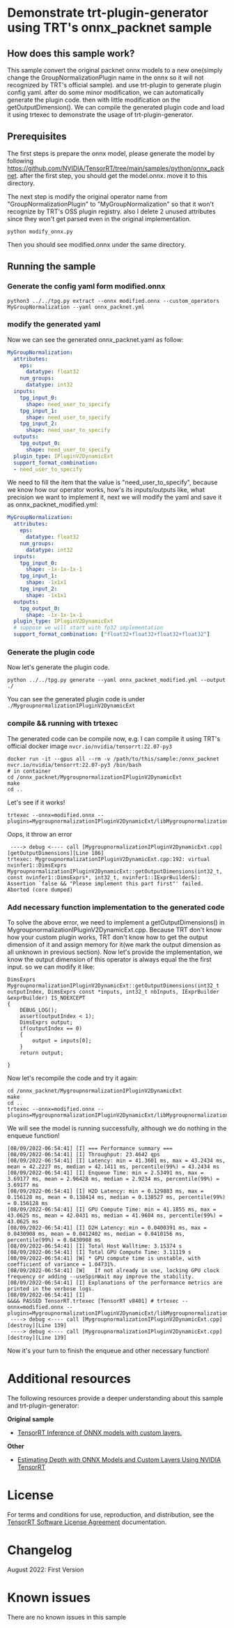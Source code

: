 # Demonstrate trt-plugin-generator using TRT's onnx_packnet sample

## How does this sample work?

This sample convert the original packnet onnx models to a new one(simply change the GroupNormalizationPlugin name in the onnx so it will not recognized by TRT's official sample). and use trt-plugin to generate plugin config yaml. after do some minor modification, we can automatically generate the plugin code. then with little modification on the getOutputDimension(). We can compile the generated plugin code and load it using trtexec to demonstrate the usage of trt-plugin-generator.

## Prerequisites

The first steps is prepare the onnx model, please generate the model by following https://github.com/NVIDIA/TensorRT/tree/main/samples/python/onnx_packnet. after the first step, you should get the model.onnx. move it to this directory.

The next step is modify the original operator name from "GroupNormalizationPlugin" to "MyGroupNormalization" so that it won't recognize by TRT's OSS plugin registry. also I delete 2 unused attributes since they won't get parsed even in the original implementation.

```
python modify_onnx.py
```

Then you should see modified.onnx under the same directory.

## Running the sample

### Generate the config yaml form modified.onnx

```
python3 ../../tpg.py extract --onnx modified.onnx --custom_operators MyGroupNormalization --yaml onnx_packnet.yml
```

### modify the generated yaml

Now we can see the generated onnx_packnet.yaml as follow:

```yaml
MyGroupNormalization:
  attributes:
    eps:
      datatype: float32
    num_groups:
      datatype: int32
  inputs:
    tpg_input_0:
      shape: need_user_to_specify
    tpg_input_1:
      shape: need_user_to_specify
    tpg_input_2:
      shape: need_user_to_specify
  outputs:
    tpg_output_0:
      shape: need_user_to_specify
  plugin_type: IPluginV2DynamicExt
  support_format_combination:
  - need_user_to_specify
```

We need to fill the item that the value is "need_user_to_specify", because we know how our operator works, how's its inputs/outputs like, what precision we want to implement it, next we will modify the yaml and save it as onnx_packnet_modified.yml:

```yaml
MyGroupNormalization:
  attributes:
    eps:
      datatype: float32
    num_groups:
      datatype: int32
  inputs:
    tpg_input_0:
      shape: -1x-1x-1x-1
    tpg_input_1:
      shape: -1x1x1
    tpg_input_2:
      shape: -1x1x1
  outputs:
    tpg_output_0:
      shape: -1x-1x-1x-1
  plugin_type: IPluginV2DynamicExt
  # suppose we will start with fp32 implementation
  support_format_combination: ["float32+float32+float32+float32"]
```

### Generate the plugin code

Now let's generate the plugin code.

```
python ../../tpg.py generate --yaml onnx_packnet_modified.yml --output ./
```

You can see the generated plugin code is under `./MygroupnormalizationIPluginV2DynamicExt`

### compile && running with trtexec

The generated code can be compile now, e.g. I can compile it using TRT's official docker image `nvcr.io/nvidia/tensorrt:22.07-py3`

```
docker run -it --gpus all --rm -v /path/to/this/sample:/onnx_packnet nvcr.io/nvidia/tensorrt:22.07-py3 /bin/bash
# in container
cd /onnx_packnet/MygroupnormalizationIPluginV2DynamicExt
make
cd ..
```

Let's see if it works!
```
trtexec --onnx=modified.onnx --plugins=MygroupnormalizationIPluginV2DynamicExt/libMygroupnormalizationIPluginV2DynamicExt.so
```

Oops, it throw an error

```
 ----> debug <---- call [MygroupnormalizationIPluginV2DynamicExt.cpp][getOutputDimensions][Line 186]
trtexec: MygroupnormalizationIPluginV2DynamicExt.cpp:192: virtual nvinfer1::DimsExprs MygroupnormalizationIPluginV2DynamicExt::getOutputDimensions(int32_t, const nvinfer1::DimsExprs*, int32_t, nvinfer1::IExprBuilder&): Assertion `false && "Please implement this part first"' failed.
Aborted (core dumped)
```

### Add necessary function implementation to the generated code

To solve the above error, we need to implement a getOutputDimensions() in MygroupnormalizationIPluginV2DynamicExt.cpp. Because TRT don't know how your custom plugin works, TRT don't know how to get the output dimension of it and assign memory for it(we mark the output dimension as all unknown in previous section). Now let's provide the implementation, we know the output dimension of this operator is always equal the the first input. so we can modify it like:

```
DimsExprs MygroupnormalizationIPluginV2DynamicExt::getOutputDimensions(int32_t outputIndex, DimsExprs const *inputs, int32_t nbInputs, IExprBuilder &exprBuilder) IS_NOEXCEPT
{
    DEBUG_LOG();
    assert(outputIndex < 1);
    DimsExprs output;
    if(outputIndex == 0)
    {
        output = inputs[0];
    }
    return output;

}
```

Now let's recompile the code and try it again:

```
cd /onnx_packnet/MygroupnormalizationIPluginV2DynamicExt
make
cd ..
trtexec --onnx=modified.onnx --plugins=MygroupnormalizationIPluginV2DynamicExt/libMygroupnormalizationIPluginV2DynamicExt.so
```

We will see the model is running successfully, although we do nothing in the enqueue function!

```
[08/09/2022-06:54:41] [I] === Performance summary ===
[08/09/2022-06:54:41] [I] Throughput: 23.4642 qps
[08/09/2022-06:54:41] [I] Latency: min = 41.3601 ms, max = 43.2434 ms, mean = 42.2227 ms, median = 42.1411 ms, percentile(99%) = 43.2434 ms
[08/09/2022-06:54:41] [I] Enqueue Time: min = 2.53491 ms, max = 3.69177 ms, mean = 2.96428 ms, median = 2.9234 ms, percentile(99%) = 3.69177 ms
[08/09/2022-06:54:41] [I] H2D Latency: min = 0.129883 ms, max = 0.156128 ms, mean = 0.138414 ms, median = 0.138527 ms, percentile(99%) = 0.156128 ms
[08/09/2022-06:54:41] [I] GPU Compute Time: min = 41.1855 ms, max = 43.0625 ms, mean = 42.0431 ms, median = 41.9604 ms, percentile(99%) = 43.0625 ms
[08/09/2022-06:54:41] [I] D2H Latency: min = 0.0400391 ms, max = 0.0430908 ms, mean = 0.0412402 ms, median = 0.0410156 ms, percentile(99%) = 0.0430908 ms
[08/09/2022-06:54:41] [I] Total Host Walltime: 3.15374 s
[08/09/2022-06:54:41] [I] Total GPU Compute Time: 3.11119 s
[08/09/2022-06:54:41] [W] * GPU compute time is unstable, with coefficient of variance = 1.04731%.
[08/09/2022-06:54:41] [W]   If not already in use, locking GPU clock frequency or adding --useSpinWait may improve the stability.
[08/09/2022-06:54:41] [I] Explanations of the performance metrics are printed in the verbose logs.
[08/09/2022-06:54:41] [I]
&&&& PASSED TensorRT.trtexec [TensorRT v8401] # trtexec --onnx=modified.onnx --plugins=MygroupnormalizationIPluginV2DynamicExt/libMygroupnormalizationIPluginV2DynamicExt.so
 ----> debug <---- call [MygroupnormalizationIPluginV2DynamicExt.cpp][destroy][Line 139]
 ----> debug <---- call [MygroupnormalizationIPluginV2DynamicExt.cpp][destroy][Line 139]
```

Now it's your turn to finish the enqueue and other necessary function!

# Additional resources

The following resources provide a deeper understanding about this sample and trt-plugin-generator:

**Original sample**
- [TensorRT Inference of ONNX models with custom layers.](https://github.com/NVIDIA/TensorRT/tree/main/samples/python/onnx_packnet)

**Other**
- [Estimating Depth with ONNX Models and Custom Layers Using NVIDIA TensorRT](https://developer.nvidia.com/blog/estimating-depth-beyond-2d-using-custom-layers-on-tensorrt-and-onnx-models/)

# License

For terms and conditions for use, reproduction, and distribution, see the [TensorRT Software License Agreement](https://docs.nvidia.com/deeplearning/sdk/tensorrt-sla/index.html) documentation.

# Changelog

August 2022: First Version

# Known issues

There are no known issues in this sample
